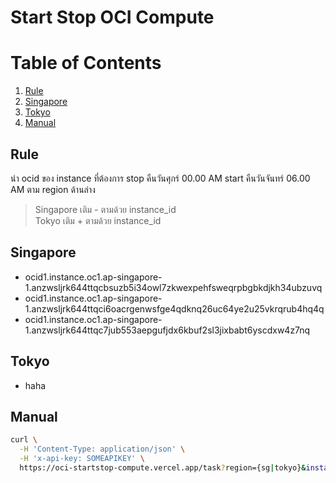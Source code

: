# Start Stop OCI Compute

# Table of Contents

1. [Rule](#Rule)
2. [Singapore](#Singapore)
3. [Tokyo](#Tokyo)
4. [Manual](#Manual)
## Rule

นำ ocid ของ instance ที่ต้องการ stop คืนวันศุกร์ 00.00 AM start คืนวันจันทร์ 06.00 AM ตาม region ด้านล่าง
> Singapore เติม - ตามด้วย instance_id\
> Tokyo เติม + ตามด้วย instance_id

## Singapore

- ocid1.instance.oc1.ap-singapore-1.anzwsljrk644ttqcbsuzb5i34owl7zkwexpehfsweqrpbgbkdjkh34ubzuvq
- ocid1.instance.oc1.ap-singapore-1.anzwsljrk644ttqci6oacrgenwsfge4qdknq26uc64ye2u25vkrqrub4hq4q
- ocid1.instance.oc1.ap-singapore-1.anzwsljrk644ttqc7jub553aepgufjdx6kbuf2sl3jixbabt6yscdxw4z7nq
## Tokyo

+  haha

## Manual
```bash
curl \
  -H 'Content-Type: application/json' \
  -H 'x-api-key: SOMEAPIKEY' \
  https://oci-startstop-compute.vercel.app/task?region={sg|tokyo}&instanceId={instanceId}&action={start|stop}
```